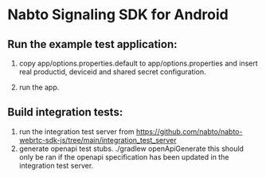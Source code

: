 # Nabto Signaling SDK for Android

## Run the example test application:

1.  copy app/options.properties.default to app/options.properties and insert
    real productid, deviceid and shared secret configuration.

2.  run the app.


## Build integration tests:

1. run the integration test server from https://github.com/nabto/nabto-webrtc-sdk-js/tree/main/integration_test_server
2. generate openapi test stubs. ./gradlew openApiGenerate this should only be ran if the openapi specification has been updated in the integration test server.
